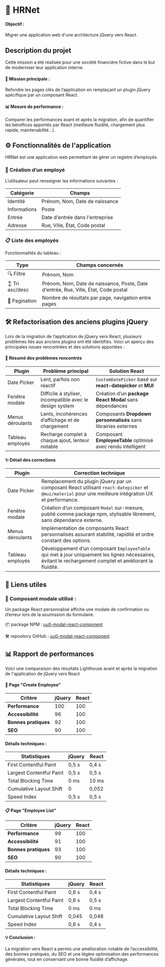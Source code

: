# 💼 HRNet
#### Objectif :
Migrer une application web d'une architecture jQuery vers React.

##  Description du projet
Cette mission a été réalisée pour une société financière fictive dans le but de moderniser leur application interne.

#### 🔧 Mission principale :
Refondre les pages clés de l’application en remplaçant un plugin jQuery spécifique par un composant React.

#### 📊 Mesure de performance :
Comparer les performances avant et après la migration, afin de quantifier les bénéfices apportés par React (meilleure fluidité, chargement plus rapide, maintenabilité...).

## ⚙️ Fonctionnalités de l'application
HRNet est une application web permettant de gérer un registre d’employés.

### 👤 Création d’un employé
L’utilisateur peut renseigner les informations suivantes :

| Catégorie       | Champs                                     |
|-----------------|--------------------------------------------|
| Identité        | Prénom, Nom, Date de naissance             |
| Informations    | Poste                                      |
| Entrée          | Date d'entrée dans l'entreprise            |
| Adresse         | Rue, Ville, État, Code postal              |


### 📋 Liste des employés
Fonctionnalités du tableau :

| Type            | Champs concernés                                                  |
|-----------------|-------------------------------------------------------------------|
| 🔍 Filtre       | Prénom, Nom                                                       |
| ↕️ Tri asc/desc | Prénom, Nom, Date de naissance, Poste, Date d'entrée, Rue, Ville, État, Code postal |
| 📄 Pagination   | Nombre de résultats par page, navigation entre pages             |

## 🛠 Refactorisation des anciens plugins jQuery
Lors de la migration de l’application de jQuery vers React, plusieurs problèmes liés aux anciens plugins ont été identifiés. Voici un aperçu des principales issues rencontrées et des solutions apportées :

#### 🔹 Résumé des problèmes rencontrés

| Plugin              | Problème principal                                                              | Solution React                                        |
|---------------------|----------------------------------------------------------------------------------|--------------------------------------------------------|
| Date Picker         | Lent, parfois non réactif                                                       | `CustomDatePicker` basé sur **react-datepicker** et **MUI** |
| Fenêtre modale      | Difficile à styliser, incompatible avec le design system                        | Création d’un **package React Modal** sans dépendances |
| Menus déroulants    | Lents, incohérences d’affichage et de chargement                                | Composants **Dropdown personnalisés** sans librairies externes |
| Tableau employés    | Recharge complet à chaque ajout, lenteur notable                               | Composant **EmployeeTable** optimisé avec rendu intelligent |


#### ✨ Détail des corrections

| Plugin              | Correction technique                                                             |
|---------------------|----------------------------------------------------------------------------------|
| Date Picker         | Remplacement du plugin jQuery par un composant React utilisant `react-datepicker` et `@mui/material` pour une meilleure intégration UX et performance. |
| Fenêtre modale      | Création d’un composant `Modal` sur-mesure, publié comme package npm, stylisable librement, sans dépendance externe. |
| Menus déroulants    | Implémentation de composants React personnalisés assurant stabilité, rapidité et ordre constant des options. |
| Tableau employés    | Développement d’un composant `EmployeeTable` qui met à jour uniquement les lignes nécessaires, évitant le rechargement complet et améliorant la fluidité. |


## 🔗 Liens utiles
### 🧩 Composant modale utilisé :
Un package React personnalisé affiche une modale de confirmation ou d’erreur lors de la soumission du formulaire.

📦 package NPM : [uu0-modal-react-component](https://www.npmjs.com/package/uu0-modal-react-component)

🛠️ repository GitHub : [uu0-modal-react-component](https://github.com/uu-0/uu0-modal-react-component)

## 📊 Rapport de performances
Voici une comparaison des résultats Lighthouse avant et après la migration de l'application de jQuery vers React

#### 🔧 Page "Create Employee"
| Critère                  | jQuery | React |
|--------------------------|--------|--------|
| **Performance**          | 100    | 100    |
| **Accessibilité**        | 96     | 100    |
| **Bonnes pratiques**     | 92     | 100    |
| **SEO**                  | 90     | 100    |

#### Détails techniques :

| Statistiques                | jQuery | React  |
|-----------------------------|--------|--------|
| First Contentful Paint      | 0,5 s  | 0,4 s  |
| Largest Contentful Paint    | 0,5 s  | 0,5 s  |
| Total Blocking Time         | 0 ms   | 10 ms  |
| Cumulative Layout Shift     | 0      | 0,052  |
| Speed Index                 | 0,5 s  | 0,5 s  |



#### 📋 Page "Employee List"
| Critère                  | jQuery | React  |
|--------------------------|--------|--------|
| **Performance**          | 99     | 100    |
| **Accessibilité**        | 91     | 100    |
| **Bonnes pratiques**     | 93     | 100    |
| **SEO**                  | 90     | 100    |

#### Détails techniques :
| Statistiques                | jQuery | React  |
|-----------------------------|--------|--------|
| First Contentful Paint      | 0,6 s  | 0,4 s  |
| Largest Contentful Paint    | 0,6 s  | 0,5 s  |
| Total Blocking Time         | 0 ms   | 0 ms   |
| Cumulative Layout Shift     | 0,045  | 0,048  |
| Speed Index                 | 0,6 s  | 0,4 s  |

#### 💡 Conclusion :
La migration vers React a permis une amélioration notable de l’accessibilité, des bonnes pratiques, du SEO et une légère optimisation des performances générales, tout en conservant une bonne fluidité d’affichage.